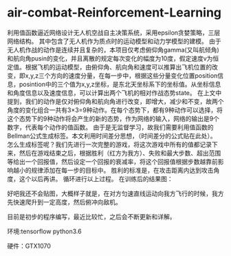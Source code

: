 # air-combat-Reinforcement-Learning
利用值函数逼近网络设计无人机空战自主决策系统，采用epsilon贪婪策略，三层网络结构。
其中包含了无人机作为质点时的运动模型和动力学模型的建模。
由于无人机作战的动作是连续并且复杂的，本项目仅考虑俯仰角gamma(又叫航倾角)和航向角pusin的变化，并且离散的规定每次变化的幅度为10度，假定速度v为恒定值。根据飞机的运动模型，由俯仰角、航向角和速度可以推算出飞机位置的改变，即x,y,z三个方向的速度分量，在每一步中，根据这些分量变化位置position信息，posintion中的三个值为x,y,z坐标，是东北天坐标系下的坐标值。从坐标信息和角度信息以及速度信息，可以计算出两个飞机的相对作战态势state。
在上文中提到，我们的动作是仅对俯仰角和航向角进行改变，即增大，减少和不变，故两个角度的变化组合一共有3×3=9种动作。在每个态势下，都有9种动作可以选择，将这个态势下的9种动作将会产生的新的态势，作为网络的输入，网络的输出是9个数字，代表每个动作的值函数。
由于是无监督学习，故我们需要利用值函数的Bellman公式生成标签。本文利用时间差分思想，（时间差分的公式贴在此处）。
怎么生成标签呢？我们先进行一次完整的游戏，将这次游戏中所有的值都记录下来，然后在游戏结束之后，根据胜利（红方为我方）、失败和最大步数、超出范围等给出一个回报值，然后设定一个回报的衰减率，将这个回报值根据步数越靠前影响越小的规律添加在每一步的目标中。
胜利的标准是，在攻击距离内达到攻击角度，这个以后再讲。
循环进行以上过程。
在训练后的结果图：

好吧我还不会贴图，大概样子就是，在对方匀速直线运动向我方飞行的时候，我方先快速爬升到一定高度，然后俯冲向敌机。

目前是初步的程序编写，最近比较忙，之后会不断更新和详解。

环境:tensorflow
    python3.6
    
硬件：GTX1070 

